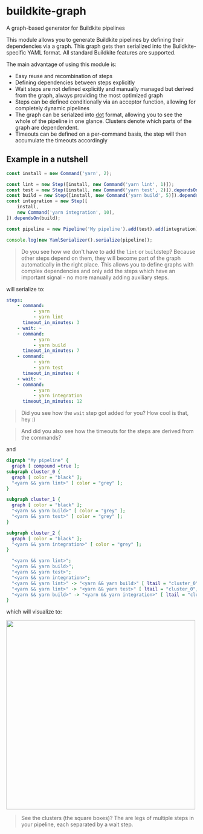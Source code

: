 # buildkite-graph

A graph-based generator for Buildkite pipelines

This module allows you to generate Buildkite pipelines by defining their dependencies via a graph. This graph gets then serialized into the Buildkite-specific YAML format.
All standard Buildkite features are supported.

The main advantage of using this module is:

-   Easy reuse and recombination of steps
-   Defining dependencies between steps explicitly
-   Wait steps are not defined explicitly and manually managed but derived from the graph, always providing the most optimized graph
-   Steps can be defined conditionally via an acceptor function, allowing for completely dynamic pipelines
-   The graph can be serialzed into [dot](https://www.graphviz.org/) format, allowing you to see the whole of the pipeline in one glance. Clusters denote which parts of the graph are dependendent.
-   Timeouts can be defined on a per-command basis, the step will then accumulate the timeouts accordingly

## Example in a nutshell

```ts
const install = new Command('yarn', 2);

const lint = new Step([install, new Command('yarn lint', 1)]);
const test = new Step([install, new Command('yarn test', 2)]).dependsOn(lint);
const build = new Step([install, new Command('yarn build', 5)]).dependsOn(lint);
const integration = new Step([
    install,
    new Command('yarn integration', 10),
]).dependsOn(build);

const pipeline = new Pipeline('My pipeline').add(test).add(integration);

console.log(new YamlSerializer().serialize(pipeline));
```

> Do you see how we don't have to add the `lint` or `build`step? Because other steps depend on them, they will become part of the graph automatically in the right place. This allows you to define graphs with complex dependencies and only add the steps which have an important signal - no more manually adding auxiliary steps.

will serialize to:

```yaml
steps:
    - command:
          - yarn
          - yarn lint
      timeout_in_minutes: 3
    - wait: ~
    - command:
          - yarn
          - yarn build
      timeout_in_minutes: 7
    - command:
          - yarn
          - yarn test
      timeout_in_minutes: 4
    - wait: ~
    - command:
          - yarn
          - yarn integration
      timeout_in_minutes: 12
```

> Did you see how the `wait` step got added for you? How cool is that, hey :)

> And did you also see how the timeouts for the steps are derived from the commands?

and

```dot
digraph "My pipeline" {
  graph [ compound =true ];
subgraph cluster_0 {
  graph [ color = "black" ];
  "<yarn && yarn lint>" [ color = "grey" ];
}

subgraph cluster_1 {
  graph [ color = "black" ];
  "<yarn && yarn build>" [ color = "grey" ];
  "<yarn && yarn test>" [ color = "grey" ];
}

subgraph cluster_2 {
  graph [ color = "black" ];
  "<yarn && yarn integration>" [ color = "grey" ];
}

  "<yarn && yarn lint>";
  "<yarn && yarn build>";
  "<yarn && yarn test>";
  "<yarn && yarn integration>";
  "<yarn && yarn lint>" -> "<yarn && yarn build>" [ ltail = "cluster_0", lhead = "cluster_1" ];
  "<yarn && yarn lint>" -> "<yarn && yarn test>" [ ltail = "cluster_0", lhead = "cluster_1" ];
  "<yarn && yarn build>" -> "<yarn && yarn integration>" [ ltail = "cluster_1", lhead = "cluster_2" ];
}
```

which will visualize to:

<img src="https://user-images.githubusercontent.com/188038/61578524-b6cfc280-ab3b-11e9-87ab-28fa6be480ff.png" width="500">

> See the clusters (the square boxes)? The are legs of multiple steps in your pipeline, each separated by a wait step.
